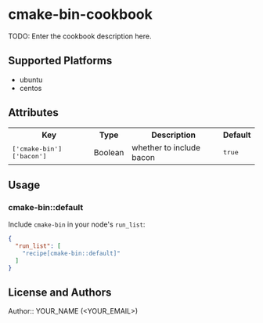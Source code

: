 # cmake-bin-cookbook

TODO: Enter the cookbook description here.

## Supported Platforms

* ubuntu
* centos

## Attributes

<table>
  <tr>
    <th>Key</th>
    <th>Type</th>
    <th>Description</th>
    <th>Default</th>
  </tr>
  <tr>
    <td><tt>['cmake-bin']['bacon']</tt></td>
    <td>Boolean</td>
    <td>whether to include bacon</td>
    <td><tt>true</tt></td>
  </tr>
</table>

## Usage

### cmake-bin::default

Include `cmake-bin` in your node's `run_list`:

```json
{
  "run_list": [
    "recipe[cmake-bin::default]"
  ]
}
```

## License and Authors

Author:: YOUR_NAME (<YOUR_EMAIL>)
